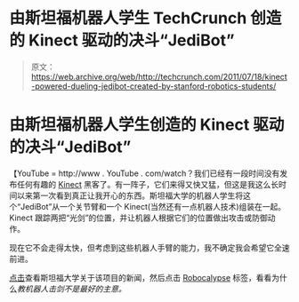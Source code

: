 # 由斯坦福机器人学生 TechCrunch 创造的 Kinect 驱动的决斗“JediBot”

> 原文：<https://web.archive.org/web/http://techcrunch.com/2011/07/18/kinect-powered-dueling-jedibot-created-by-stanford-robotics-students/>

# 由斯坦福机器人学生创造的 Kinect 驱动的决斗“JediBot”

【YouTube = http://www . YouTube . com/watch？我们已经有一段时间没有发布任何有趣的 [Kinect](https://web.archive.org/web/20230203135716/https://techcrunch.com/tag/kinect/) 黑客了。有一阵子，它们来得又快又猛，但这是我这么长时间以来第一次看到真正让我开心的东西。斯坦福大学的机器人学生将这个“JediBot”从一个关节臂和一个 Kinect(当然还有一点机器人技术)组装在一起。Kinect 跟踪两把“光剑”的位置，并让机器人根据它们的位置做出攻击或防御动作。

现在它不会走得太快，但考虑到这些机器人手臂的能力，我不确定我会希望它全速前进。

[点击](https://web.archive.org/web/20230203135716/http://news.stanford.edu/news/2011/july/robot-class-projects-070511.html)查看斯坦福大学关于该项目的新闻，然后点击 [Robocalypse](https://web.archive.org/web/20230203135716/https://techcrunch.com/tag/robocalypse/) 标签，看看为什么*教机器人击剑不是最好的主意。*